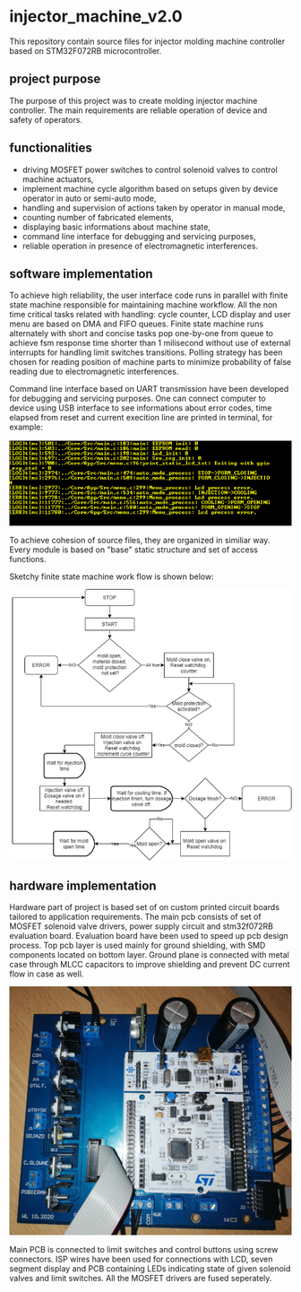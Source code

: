 # injector_machine_v2.0
This repository contain source files for injector molding machine controller based on STM32F072RB microcontroller.

## project purpose

  The purpose of this project was to create molding injector machine controller. The main requirements are reliable operation of device and safety of operators.
  
## functionalities

  - driving MOSFET power switches to control solenoid valves to control machine actuators,
  - implement machine cycle algorithm based on setups given by device operator in auto or semi-auto mode,
  - handling and supervision of actions taken by operator in manual mode,
  - counting number of fabricated elements,
  - displaying basic informations about machine state,
  - command line interface for debugging and servicing purposes,
  - reliable operation in presence of electromagnetic interferences.
  
## software implementation
  
   To achieve high reliability, the user interface code runs in parallel with finite state machine responsible for maintaining machine workflow.
   All the non time critical tasks related with handling: cycle counter, LCD display and user menu are based on DMA and FIFO queues. Finite state machine runs alternately
   with short and concise tasks pop one-by-one from queue to achieve fsm response time shorter than 1 milisecond without use of external interrupts for handling limit switches
   transitions. Polling strategy has been chosen for  reading position of machine parts to minimize probability of false reading due to electromagnetic interferences.
   
   Command line interface based on UART transmission have been developed for debugging and servicing purposes. One can connect computer
   to device using USB interface to see informations about error codes, time elapsed from reset and current execition line are printed in terminal, for example:
   
   ![alt text](https://github.com/leszqq/injector_machine_v2.0/blob/master/resources/cli_scr.png "CLI")

  To achieve cohesion of source files, they are organized in similiar way. Every module is based on "base" static structure and set of access functions.
  
  Sketchy finite state machine work flow is shown below:
  
   ![alt text](https://github.com/leszqq/injector_machine_v2.0/blob/master/resources/flow_diagram.png "flow")
  
## hardware implementation 

  Hardware part of project is based set of on custom printed circuit boards tailored to application requirements.
  The main pcb consists of set of MOSFET solenoid valve drivers, power supply circuit and stm32f072RB evaluation board.
  Evaluation board have been used to speed up pcb design process. Top pcb layer is used mainly for ground shielding, with SMD
  components located on bottom layer. Ground plane is connected with metal case through MLCC capacitors to improve shielding and 
  prevent DC current flow in case as well.
  
  ![alt text](https://github.com/leszqq/injector_machine_v2.0/blob/master/resources/main_pcb.png "Main pcb")
  
  Main PCB is connected to limit switches and control buttons using screw connectors. ISP wires have been used for connections
  with LCD, seven segment display and PCB containing LEDs indicating state of given solenoid valves and limit switches.
  All the MOSFET drivers are fused seperately.
    
  
